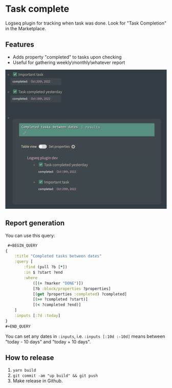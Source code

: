# Task complete

Logseq plugin for tracking when task was done. Look for "Task Completion" in the Marketplace.

## Features
* Adds property "completed" to tasks upon checking
* Useful for gathering weekly\monthly\whatever report

![demo](demo.png)

## Report generation
You can use this query:
```clojure
 #+BEGIN_QUERY
{
    :title "Completed tasks between dates"
    :query [
        :find (pull ?b [*])
        :in $ ?start ?end
        :where
            ([(= ?marker "DONE")])
            [?b :block/properties ?properties]
            [(get ?properties :completed) ?completed]
            [(>= ?completed ?start)]
            [(< ?completed ?end)]
    ]
    :inputs [:7d :today]
}
#+END_QUERY
```

You can set any dates in `:inputs`, i.e. `:inputs [:10d :-10d]` means between "today - 10 days" and "today + 10 days".

## How to release
1. `yarn build`
2. `git commit -am "up build" && git push`
3. Make release in Github.

